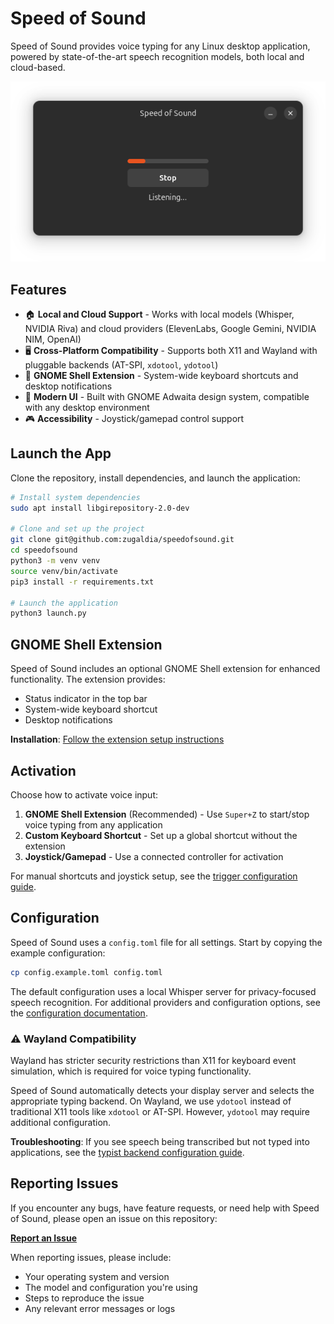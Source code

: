 # Speed of Sound

Speed of Sound provides voice typing for any Linux desktop application, powered by state-of-the-art speech recognition models, both local and cloud-based.
<div align="center">
  <img src="assets/sos-listening.png" alt="Speed of Sound Screenshot">
</div>

## Features

- 🏠 **Local and Cloud Support** - Works with local models (Whisper, NVIDIA Riva) and cloud providers (ElevenLabs, Google Gemini, NVIDIA NIM, OpenAI)
- 🖥️ **Cross-Platform Compatibility** - Supports both X11 and Wayland with pluggable backends (AT-SPI, `xdotool`, `ydotool`)
- 🔌 **GNOME Shell Extension** - System-wide keyboard shortcuts and desktop notifications
- 🎨 **Modern UI** - Built with GNOME Adwaita design system, compatible with any desktop environment
- 🎮 **Accessibility** - Joystick/gamepad control support

## Launch the App

Clone the repository, install dependencies, and launch the application:

```bash
# Install system dependencies
sudo apt install libgirepository-2.0-dev

# Clone and set up the project
git clone git@github.com:zugaldia/speedofsound.git
cd speedofsound
python3 -m venv venv
source venv/bin/activate
pip3 install -r requirements.txt

# Launch the application
python3 launch.py
```

## GNOME Shell Extension

Speed of Sound includes an optional GNOME Shell extension for enhanced functionality. The extension provides:

- Status indicator in the top bar
- System-wide keyboard shortcut
- Desktop notifications

**Installation**: [Follow the extension setup instructions](./extension/README.md) 

## Activation

Choose how to activate voice input:

1. **GNOME Shell Extension** (Recommended) - Use `Super+Z` to start/stop voice typing from any application
2. **Custom Keyboard Shortcut** - Set up a global shortcut without the extension
3. **Joystick/Gamepad** - Use a connected controller for activation

For manual shortcuts and joystick setup, see the [trigger configuration guide](docs/trigger.md).

## Configuration

Speed of Sound uses a `config.toml` file for all settings. Start by copying the example configuration:

```bash
cp config.example.toml config.toml
```

The default configuration uses a local Whisper server for privacy-focused speech recognition. For additional providers and configuration options, see the [configuration documentation](docs/config.md).

### ⚠️ Wayland Compatibility

Wayland has stricter security restrictions than X11 for keyboard event simulation, which is required for voice typing functionality.

Speed of Sound automatically detects your display server and selects the appropriate typing backend. On Wayland, we use `ydotool` instead of traditional X11 tools like `xdotool` or AT-SPI. However, `ydotool` may require additional configuration.

**Troubleshooting**: If you see speech being transcribed but not typed into applications, see the [typist backend configuration guide](docs/advanced.md#typist-backend-selection). 

## Reporting Issues

If you encounter any bugs, have feature requests, or need help with Speed of Sound, please open an issue on this repository:

**[Report an Issue](https://github.com/zugaldia/speedofsound/issues)**

When reporting issues, please include:
- Your operating system and version
- The model and configuration you're using
- Steps to reproduce the issue
- Any relevant error messages or logs
